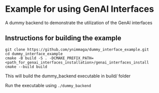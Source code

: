 # Example for using GenAI Interfaces

A dummy backend to demonstrate the utilization of the GenAI interfaces

## Instructions for building the example

```
git clone https://github.com/ynimmaga/dummy_interface_example.git
cd dummy_interface_example
cmake -B build -S . -DCMAKE_PREFIX_PATH=<path_for_genai_interfaces_installation>/genai_interfaces_install
cmake --build build

```

This will build the dummy_backend executable in build/ folder

Run the executable using ```./dummy_backend```
